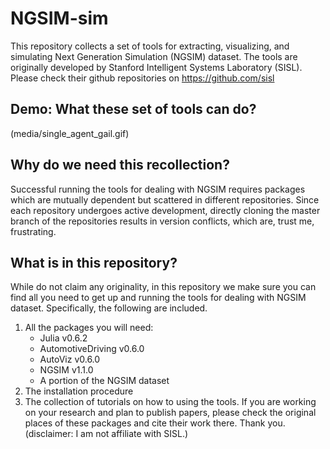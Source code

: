 # NGSIM-sim
This repository collects a set of tools for extracting, visualizing, and simulating Next Generation Simulation (NGSIM) dataset. The tools are originally developed by Stanford Intelligent Systems Laboratory (SISL).  
Please check their github repositories on https://github.com/sisl

## Demo: What these set of tools can do?
(media/single_agent_gail.gif)

## Why do we need this recollection?
Successful running the tools for dealing with NGSIM requires packages which are mutually dependent but scattered in different repositories. Since each repository undergoes active development, directly cloning the master branch of the repositories results in version conflicts, which are, trust me, frustrating.

## What is in this repository?
While do not claim any originality, in this repository we make sure you can find all you need to get up and running the tools for dealing with NGSIM dataset. Specifically, the following are included.
1. All the packages you will need:
    - Julia v0.6.2
    - AutomotiveDriving v0.6.0
    - AutoViz v0.6.0
    - NGSIM v1.1.0
    - A portion of the NGSIM dataset
2. The installation procedure
3. The collection of tutorials on how to using the tools.
If you are working on your research and plan to publish papers, please check the original places of these packages and cite their work there. Thank you. (disclaimer: I am not affiliate with SISL.)



